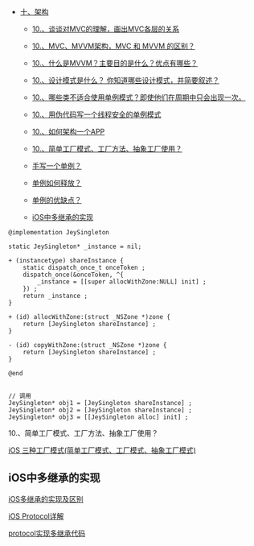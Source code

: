 
* [十、架构]()	
	* [10.、谈谈对MVC的理解，画出MVC各层的关系]()
	* [10.、MVC、MVVM架构，MVC 和 MVVM 的区别？]()
	* [10.、什么是MVVM？主要目的是什么？优点有哪些？]()
	* [10.、设计模式是什么？ 你知道哪些设计模式，并简要叙述？]()
	* [10.、哪些类不适合使用单例模式？即使他们在周期中只会出现一次。]()
	* [10.、用伪代码写一个线程安全的单例模式]()
	* [10.、如何架构一个APP]()

	* [10.、简单工厂模式、工厂方法、抽象工厂使用？]()
	* [手写一个单例？]()
	* [单例如何释放？]()
	* [单例的优缺点？]()

	* [iOS中多继承的实现]()
	

```
@implementation JeySingleton
 
static JeySingleton* _instance = nil;
 
+ (instancetype) shareInstance {
    static dispatch_once_t onceToken ;
    dispatch_once(&onceToken, ^{
        _instance = [[super allocWithZone:NULL] init] ;
    }) ;
    return _instance ;
}
 
+ (id) allocWithZone:(struct _NSZone *)zone {
    return [JeySingleton shareInstance] ;
}
 
- (id) copyWithZone:(struct _NSZone *)zone {
    return [JeySingleton shareInstance] ;
}
 
@end


// 调用
JeySingleton* obj1 = [JeySingleton shareInstance] ;
JeySingleton* obj2 = [JeySingleton shareInstance] ;
JeySingleton* obj3 = [[JeySingleton alloc] init] ;
```

	
10.、简单工厂模式、工厂方法、抽象工厂使用？

[iOS 三种工厂模式(简单工厂模式、工厂模式、抽象工厂模式)](https://www.jianshu.com/p/847af218b1f0)

	
	
## iOS中多继承的实现

[iOS多继承的实现及区别](https://www.jianshu.com/p/9601e84177a3)

[iOS Protocol详解](https://imlifengfeng.github.io/article/469/)

[protocol实现多继承代码](https://github.com/lionsom/SomeEasyDemos/tree/master/Protocol_Demo)









	